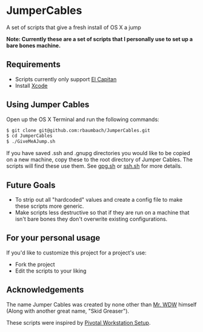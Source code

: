 # JumperCables
A set of scripts that give a fresh install of OS X a jump

**Note: Currently these are a set of scripts that I personally use to set up a bare bones machine.**

## Requirements

- Scripts currently only support [El Capitan](https://itunes.apple.com/us/app/os-x-el-capitan/id1018109117)
- Install [Xcode](https://itunes.apple.com/us/app/xcode/id497799835)

## Using Jumper Cables

Open up the OS X Terminal and run the following commands:

```sh
$ git clone git@github.com:rbaumbach/JumperCables.git
$ cd JumperCables
$ ./GiveMeAJump.sh
```

If you have saved .ssh and .gnupg directories you would like to be copied on a new machine, copy these to the root directory of Jumper Cables.  The scripts will find these use them.  See [gpg.sh](https://github.com/rbaumbach/JumperCables/blob/master/ElCapitan/gpg.sh) or [ssh.sh](https://github.com/rbaumbach/JumperCables/blob/master/ElCapitan/ssh.sh) for more details.



## Future Goals

- To strip out all "hardcoded" values and create a config file to make these scripts more generic.
- Make scripts less destructive so that if they are run on a machine that isn't bare bones they don't overwrite existing configurations.

## For your personal usage

If you'd like to customize this project for a project's use:

- Fork the project
- Edit the scripts to your liking

## Acknowledgements

The name Jumper Cables was created by none other than [Mr. WDW](https://github.com/weitzel926) himself (Along with another great name, "Skid Greaser").

These scripts were inspired by [Pivotal Workstation Setup](https://github.com/pivotal/workstation-setup).
